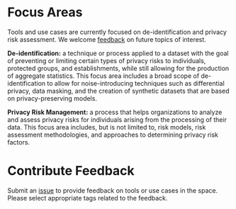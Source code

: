 # Focus Areas
Tools and use cases are currently focused on de-identification and privacy risk assessment. We welcome [feedback](mailto:collabspace@nist.gov) on future topics of interest.

**De-identification:** a technique or process applied to a dataset with the goal of preventing or limiting certain types of privacy risks to individuals, protected groups, and establishments, while still allowing for the production of aggregate statistics. This focus area includes a broad scope of de-identification to allow for noise-introducing techniques such as differential privacy, data masking, and the creation of synthetic datasets that are based on privacy-preserving models.

**Privacy Risk Management:** a process that helps organizations to analyze and assess privacy risks for individuals arising from the processing of their data. This focus area includes, but is not limited to, risk models, risk assessment methodologies, and approaches to determining privacy risk factors.

# Contribute Feedback 

Submit an [issue](https://github.com/usnistgov/PrivacyEngCollabSpace/issues/new) to provide feedback on tools or use cases in the space. Please select appropriate tags related to the feedback. 
